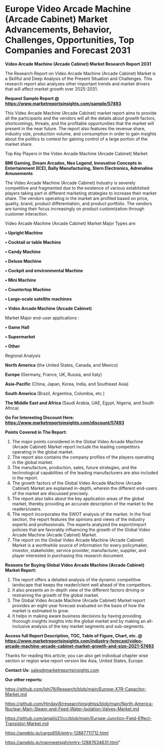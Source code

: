 # Europe Video Arcade Machine (Arcade Cabinet) Market Advancements, Behavior, Challenges, Opportunities, Top Companies and Forecast 2031

<strong>Video Arcade Machine (Arcade Cabinet) Market Research Report 2031</strong>

The Research Report on Video Arcade Machine (Arcade Cabinet) Market is a Skillful and Deep Analysis of the Present Situation and Challenges. This research report also analyzes other important trends and market drivers that will affect market growth over 2025-2031.

<strong>Request Sample Report @ <a href=https://www.marketreportsinsights.com/sample/57493>https://www.marketreportsinsights.com/sample/57493</a></strong>

This Video Arcade Machine (Arcade Cabinet) market report aims to provide all the participants and the vendors will all the details about growth factors, shortcomings, threats, and the profitable opportunities that the market will present in the near future. The report also features the revenue share, industry size, production volume, and consumption in order to gain insights about the politics to contest for gaining control of a large portion of the market share.

Top Key Players in the Video Arcade Machine (Arcade Cabinet) Market:

<strong>BMI Gaming, Dream Arcades, Neo Legend, Innovative Concepts in Entertainment (ICE), Bally Manufacturing, Stern Electronics, Adrenaline Amusements</strong>

The Video Arcade Machine (Arcade Cabinet) Industry is severely competitive and fragmented due to the existence of various established players taking part in different marketing strategies to increase their market share. The vendors operating in the market are profiled based on price, quality, brand, product differentiation, and product portfolio. The vendors are turning their focus increasingly on product customization through customer interaction.

Video Arcade Machine (Arcade Cabinet) Market Major Types are:

<strong>• Upright Machine

• Cocktail or table Machine

• Candy Machine

• Deluxe Machine

• Cockpit and environmental Machine

• Mini Machine

• Countertop Machine

• Large-scale satellite machines

• Video Arcade Machine (Arcade Cabinet)</strong>

Market Major end-user applications :

<strong>• Game Hall

• Supermarket

• Other</strong>

Regional Analysis

</u><strong><b>North America</b></strong> (the United States, Canada, and Mexico)

<strong><b>Europe </b></strong>(Germany, France, UK, Russia, and Italy)

<strong><b>Asia-Pacific</b></strong> (China, Japan, Korea, India, and Southeast Asia)

<strong><b>South America</b></strong> (Brazil, Argentina, Colombia, etc.)

<strong><b>The Middle East and Africa</b></strong> (Saudi Arabia, UAE, Egypt, Nigeria, and South Africa)

<strong>Go For Interesting Discount Here: <a href=https://www.marketreportsinsights.com/discount/57493>https://www.marketreportsinsights.com/discount/57493</a></strong>

<strong>Points Covered in The Report:</strong>
<ol>
  <li>The major points considered in the Global Video Arcade Machine (Arcade Cabinet) Market report include the leading competitors operating in the global market.</li>
  <li>The report also contains the company profiles of the players operating in the global market.</li>
  <li>The manufacture, production, sales, future strategies, and the technological capabilities of the leading manufacturers are also included in the report.</li>
  <li>The growth factors of the Global Video Arcade Machine (Arcade Cabinet) Market are explained in-depth, wherein the different end-users of the market are discussed precisely.</li>
  <li>The report also talks about the key application areas of the global market, thereby providing an accurate description of the market to the readers/users.</li>
  <li>The report incorporates the SWOT analysis of the market. In the final section, the report features the opinions and views of the industry experts and professionals. The experts analyzed the export/import policies that are favorably influencing the growth of the Global Video Arcade Machine (Arcade Cabinet) Market.</li>
  <li>The report on the Global Video Arcade Machine (Arcade Cabinet) Market is a worthwhile source of information for every policymaker, investor, stakeholder, service provider, manufacturer, supplier, and player interested in purchasing this research document.</li>
</ol>
<strong>Reasons for Buying Global Video Arcade Machine (Arcade Cabinet) Market Report:</strong>

<ol>
  <li>The report offers a detailed analysis of the dynamic competitive landscape that keeps the reader/client well ahead of the competitors.</li>
  <li>It also presents an in-depth view of the different factors driving or restraining the growth of the global market.</li>
  <li>The Global Video Arcade Machine (Arcade Cabinet) Market report provides an eight-year forecast evaluated on the basis of how the market is estimated to grow.</li>
  <li>It helps in making aware business decisions by having providing thorough insights insights into the global market and by making an all-inclusive analysis of the key market segments and sub-segments.</li>
</ol>
<strong>Access full Report Description, TOC, Table of Figure, Chart, etc. @ <a href=https://www.marketreportsinsights.com/industry-forecast/video-arcade-machine-arcade-cabinet-market-growth-and-size-2021-57493>https://www.marketreportsinsights.com/industry-forecast/video-arcade-machine-arcade-cabinet-market-growth-and-size-2021-57493</a></strong>


Thanks for reading this article; you can also get individual chapter wise section or region wise report version like Asia, United States, Europe.

<strong>Contact Us:</strong>
sales@marketreportsinsights.com

<strong>Our other reports:</strong>

<a href=https://github.com/Ishi78/Research/blob/main/Europe-X7R-Capacitor-Market.md>https://github.com/Ishi78/Research/blob/main/Europe-X7R-Capacitor-Market.md</a>

<a href=https://github.com/Hindavi9/researchinsightss/blob/main/North-America-Nuclear-Main-Steam-and-Feed-Water-Isolation-Valves-Market.md>https://github.com/Hindavi9/researchinsightss/blob/main/North-America-Nuclear-Main-Steam-and-Feed-Water-Isolation-Valves-Market.md</a>

<a href=https://github.com/anjaliiii21/cc/blob/main/Europe-Junction-Field-Effect-Transistor-Market.md>https://github.com/anjaliiii21/cc/blob/main/Europe-Junction-Field-Effect-Transistor-Market.md</a>

<a href=https://ameblo.jp/cargo656/entry-12887711712.html>https://ameblo.jp/cargo656/entry-12887711712.html</a>

<a href=https://ameblo.jp/manmeetsigh/entry-12887634631.html>https://ameblo.jp/manmeetsigh/entry-12887634631.html</a>"
